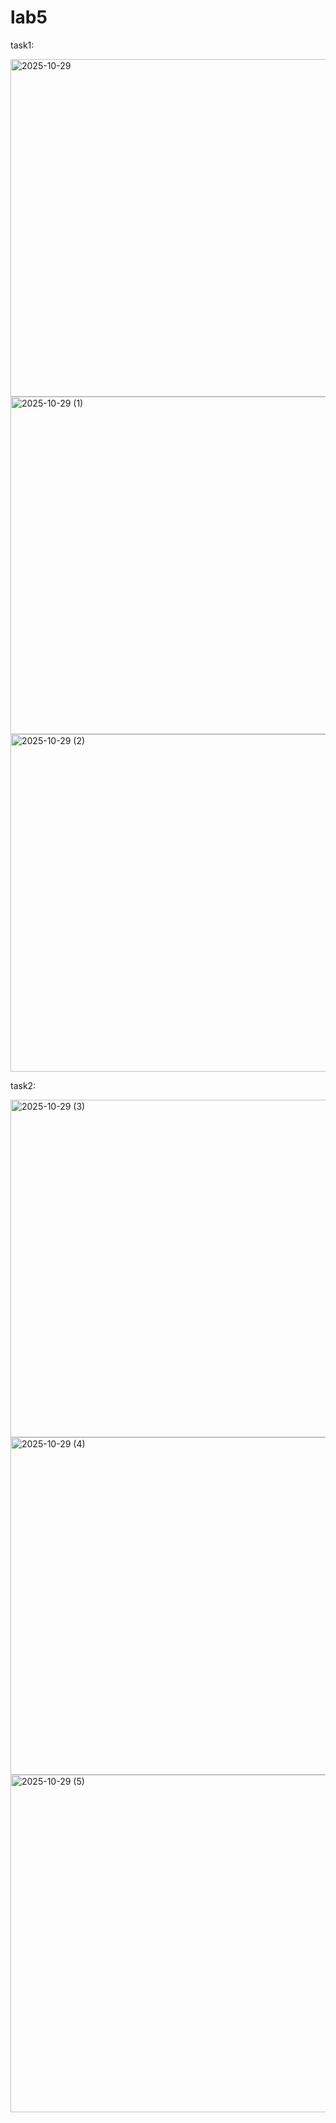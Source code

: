 # lab5


task1:

<img width="960" height="540" alt="2025-10-29" src="https://github.com/user-attachments/assets/8e235eca-8b49-46cb-88fc-484424fdb97c" />

<img width="960" height="540" alt="2025-10-29 (1)" src="https://github.com/user-attachments/assets/a3d5dde2-c7b6-4c6e-9e06-28157b57e785" />

<img width="960" height="540" alt="2025-10-29 (2)" src="https://github.com/user-attachments/assets/fba4f38b-9b34-47f4-ab88-2c791ba8f550" />


task2:

<img width="960" height="540" alt="2025-10-29 (3)" src="https://github.com/user-attachments/assets/5d5f61ec-d8a6-44ca-b39e-12546a62c6b5" />

<img width="960" height="540" alt="2025-10-29 (4)" src="https://github.com/user-attachments/assets/16ce9bc3-50ed-4c67-b518-879677203755" />

<img width="960" height="540" alt="2025-10-29 (5)" src="https://github.com/user-attachments/assets/85d79c9c-77c8-40ee-9128-611ce4271510" />

